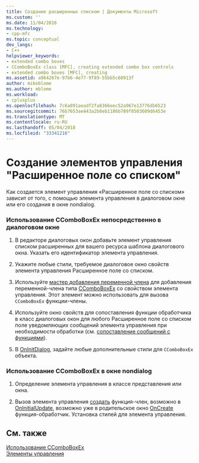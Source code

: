 ```yaml
---
title: Создание расширенных списком | Документы Microsoft
ms.custom: ''
ms.date: 11/04/2016
ms.technology:
- cpp-mfc
ms.topic: conceptual
dev_langs:
- C++
helpviewer_keywords:
- extended combo boxes
- CComboBoxEx class [MFC], creating extended combo box controls
- extended combo boxes [MFC], creating
ms.assetid: a964267e-97b6-4e77-9f89-55bb5c68913f
author: mikeblome
ms.author: mblome
ms.workload:
- cplusplus
ms.openlocfilehash: 7c6a891aeadf2fa8366eec52a967e13776db6523
ms.sourcegitcommit: 76b7653ae443a2b8eb1186b789f8503609d6453e
ms.translationtype: MT
ms.contentlocale: ru-RU
ms.lasthandoff: 05/04/2018
ms.locfileid: "33341216"
---
```

# <a name="creating-an-extended-combo-box-control"></a>Создание элементов управления "Расширенное поле со списком"
Как создается элемент управления «Расширенное поле со списком» зависит от того, с помощью элемента управления в диалоговом окне или его создания в окне nondialog.  
  
### <a name="to-use-ccomboboxex-directly-in-a-dialog-box"></a>Использование CComboBoxEx непосредственно в диалоговом окне  
  
1.  В редакторе диалоговых окон добавьте элемент управления списком расширенных для вашего ресурса шаблона диалогового окна. Указать его идентификатор элемента управления.  
  
2.  Укажите любые стили, требуемое диалоговое окно свойств элемента управления Расширенное поле со списком.  
  
3.  Используйте [мастер добавления переменной члена](../ide/adding-a-member-variable-visual-cpp.md) для добавления переменной-члена типа [CComboBoxEx](../mfc/reference/ccomboboxex-class.md) со свойством элемента управления. Этот элемент можно использовать для вызова `CComboBoxEx` функции-члены.  
  
4.  Используйте окно свойств для сопоставления функции обработчика в класс диалоговых окон для любого Расширенное поле со списком поле уведомляющих сообщений элемента управления при необходимости обработки (см. [сопоставление сообщений с функциями](../mfc/reference/mapping-messages-to-functions.md)).  
  
5.  В [OnInitDialog](../mfc/reference/cdialog-class.md#oninitdialog), задайте любые дополнительные стили для `CComboBoxEx` объекта.  
  
### <a name="to-use-ccomboboxex-in-a-nondialog-window"></a>Использование CComboBoxEx в окне nondialog  
  
1.  Определение элемента управления в классе представления или окна.  
  
2.  Вызов элемента управления [создать](../mfc/reference/ctabctrl-class.md#create) функция-член, возможно в [OnInitialUpdate](../mfc/reference/cview-class.md#oninitialupdate), возможно уже в родительское окно [OnCreate](../mfc/reference/cwnd-class.md#oncreate) функция-обработчик. Установка стилей для элемента управления.  
  
## <a name="see-also"></a>См. также  
 [Использование CComboBoxEx](../mfc/using-ccomboboxex.md)   
 [Элементы управления](../mfc/controls-mfc.md)

